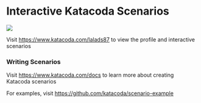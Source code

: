 # Interactive Katacoda Scenarios

[![](http://shields.katacoda.com/katacoda/lalads87/count.svg)](https://www.katacoda.com/lalads87 "Get your profile on Katacoda.com")

Visit https://www.katacoda.com/lalads87 to view the profile and interactive scenarios

### Writing Scenarios
Visit https://www.katacoda.com/docs to learn more about creating Katacoda scenarios

For examples, visit https://github.com/katacoda/scenario-example
